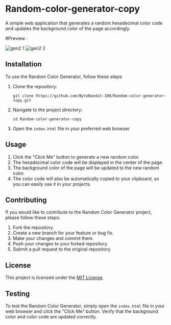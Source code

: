 # Random-color-generator-copy
A simple web application that generates a random hexadecimal color code and updates the background color of the page accordingly.

#Preview :

![gen2 1](https://github.com/user-attachments/assets/5e706a1a-e91e-49a1-865c-b4f9ab06ee0c)
![gen2 2](https://github.com/user-attachments/assets/c71428a2-bf83-450e-800b-d58e73dce54c)


## Installation

To use the Random Color Generator, follow these steps:

1. Clone the repository:
   ```
   git clone https://github.com/ByteBandit-100/Random-color-generator-copy.git
   ```
2. Navigate to the project directory:
   ```
   cd Random-color-generator-copy
   ```
3. Open the `index.html` file in your preferred web browser.

## Usage

1. Click the "Click Me" button to generate a new random color.
2. The hexadecimal color code will be displayed in the center of the page.
3. The background color of the page will be updated to the new random color.
4. The color code will also be automatically copied to your clipboard, so you can easily use it in your projects.

## Contributing

If you would like to contribute to the Random Color Generator project, please follow these steps:

1. Fork the repository.
2. Create a new branch for your feature or bug fix.
3. Make your changes and commit them.
4. Push your changes to your forked repository.
5. Submit a pull request to the original repository.

## License

This project is licensed under the [MIT License](LICENSE).

## Testing

To test the Random Color Generator, simply open the `index.html` file in your web browser and click the "Click Me" button. Verify that the background color and color code are updated correctly.
